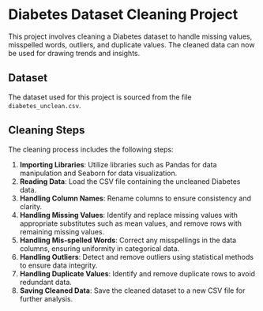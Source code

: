 # Diabetes Dataset Cleaning Project

This project involves cleaning a Diabetes dataset to handle missing values, misspelled words, outliers, and duplicate values. The cleaned data can now be used for drawing trends and insights.

## Dataset

The dataset used for this project is sourced from the file `diabetes_unclean.csv`.

## Cleaning Steps

The cleaning process includes the following steps:

1. **Importing Libraries**: Utilize libraries such as Pandas for data manipulation and Seaborn for data visualization.
2. **Reading Data**: Load the CSV file containing the uncleaned Diabetes data.
3. **Handling Column Names**: Rename columns to ensure consistency and clarity.
4. **Handling Missing Values**: Identify and replace missing values with appropriate substitutes such as mean values, and remove rows with remaining missing values.
5. **Handling Mis-spelled Words**: Correct any misspellings in the data columns, ensuring uniformity in categorical data.
6. **Handling Outliers**: Detect and remove outliers using statistical methods to ensure data integrity.
7. **Handling Duplicate Values**: Identify and remove duplicate rows to avoid redundant data.
8. **Saving Cleaned Data**: Save the cleaned dataset to a new CSV file for further analysis.

